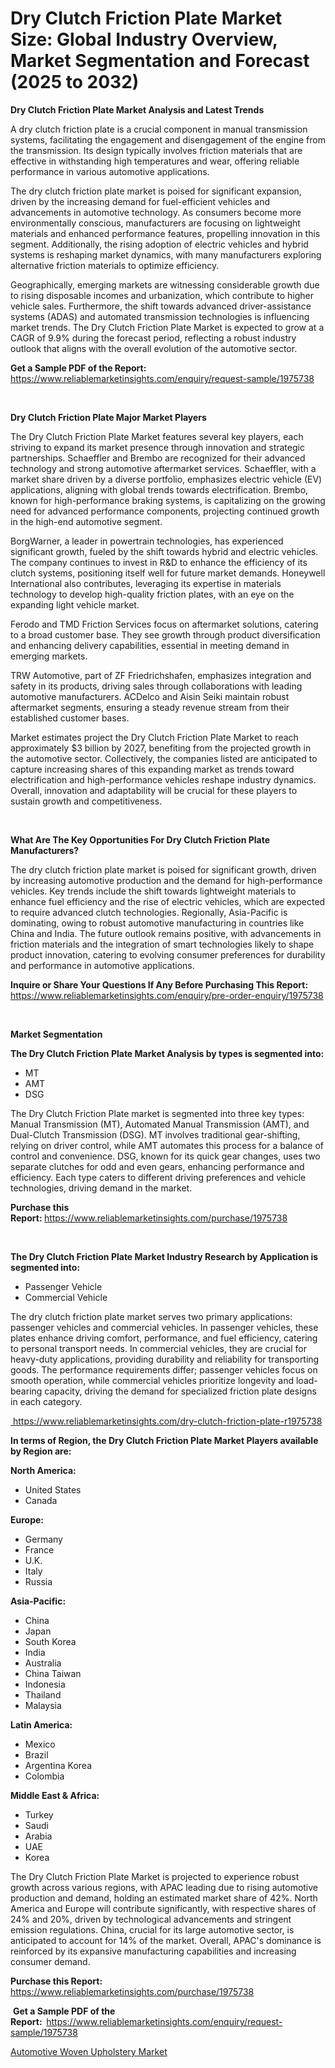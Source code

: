 <p><h1>Dry Clutch Friction Plate Market Size: Global Industry Overview, Market Segmentation and Forecast (2025 to 2032)</h1></p><p><strong>Dry Clutch Friction Plate Market Analysis and Latest Trends</strong></p>
<p><p>A dry clutch friction plate is a crucial component in manual transmission systems, facilitating the engagement and disengagement of the engine from the transmission. Its design typically involves friction materials that are effective in withstanding high temperatures and wear, offering reliable performance in various automotive applications.</p><p>The dry clutch friction plate market is poised for significant expansion, driven by the increasing demand for fuel-efficient vehicles and advancements in automotive technology. As consumers become more environmentally conscious, manufacturers are focusing on lightweight materials and enhanced performance features, propelling innovation in this segment. Additionally, the rising adoption of electric vehicles and hybrid systems is reshaping market dynamics, with many manufacturers exploring alternative friction materials to optimize efficiency.</p><p>Geographically, emerging markets are witnessing considerable growth due to rising disposable incomes and urbanization, which contribute to higher vehicle sales. Furthermore, the shift towards advanced driver-assistance systems (ADAS) and automated transmission technologies is influencing market trends. The Dry Clutch Friction Plate Market is expected to grow at a CAGR of 9.9% during the forecast period, reflecting a robust industry outlook that aligns with the overall evolution of the automotive sector.</p></p>
<p><strong>Get a Sample PDF of the Report:&nbsp;</strong> <a href="https://www.reliablemarketinsights.com/enquiry/request-sample/1975738?utm_campaign=2624&utm_medium=2&utm_source=Github&utm_content=ia&utm_term=31032025&utm_id=dry-clutch-friction-plate">https://www.reliablemarketinsights.com/enquiry/request-sample/1975738</a></p>
<p>&nbsp;</p>
<p><strong>Dry Clutch Friction Plate Major Market Players</strong></p>
<p><p>The Dry Clutch Friction Plate Market features several key players, each striving to expand its market presence through innovation and strategic partnerships. Schaeffler and Brembo are recognized for their advanced technology and strong automotive aftermarket services. Schaeffler, with a market share driven by a diverse portfolio, emphasizes electric vehicle (EV) applications, aligning with global trends towards electrification. Brembo, known for high-performance braking systems, is capitalizing on the growing need for advanced performance components, projecting continued growth in the high-end automotive segment.</p><p>BorgWarner, a leader in powertrain technologies, has experienced significant growth, fueled by the shift towards hybrid and electric vehicles. The company continues to invest in R&D to enhance the efficiency of its clutch systems, positioning itself well for future market demands. Honeywell International also contributes, leveraging its expertise in materials technology to develop high-quality friction plates, with an eye on the expanding light vehicle market.</p><p>Ferodo and TMD Friction Services focus on aftermarket solutions, catering to a broad customer base. They see growth through product diversification and enhancing delivery capabilities, essential in meeting demand in emerging markets. </p><p>TRW Automotive, part of ZF Friedrichshafen, emphasizes integration and safety in its products, driving sales through collaborations with leading automotive manufacturers. ACDelco and Aisin Seiki maintain robust aftermarket segments, ensuring a steady revenue stream from their established customer bases.</p><p>Market estimates project the Dry Clutch Friction Plate Market to reach approximately $3 billion by 2027, benefiting from the projected growth in the automotive sector. Collectively, the companies listed are anticipated to capture increasing shares of this expanding market as trends toward electrification and high-performance vehicles reshape industry dynamics. Overall, innovation and adaptability will be crucial for these players to sustain growth and competitiveness.</p></p>
<p>&nbsp;</p>
<p><strong>What Are The Key Opportunities For Dry Clutch Friction Plate Manufacturers?</strong></p>
<p><p>The dry clutch friction plate market is poised for significant growth, driven by increasing automotive production and the demand for high-performance vehicles. Key trends include the shift towards lightweight materials to enhance fuel efficiency and the rise of electric vehicles, which are expected to require advanced clutch technologies. Regionally, Asia-Pacific is dominating, owing to robust automotive manufacturing in countries like China and India. The future outlook remains positive, with advancements in friction materials and the integration of smart technologies likely to shape product innovation, catering to evolving consumer preferences for durability and performance in automotive applications.</p></p>
<p><strong>Inquire or Share Your Questions If Any Before Purchasing This Report:</strong> <a href="https://www.reliablemarketinsights.com/enquiry/pre-order-enquiry/1975738?utm_campaign=2624&utm_medium=2&utm_source=Github&utm_content=ia&utm_term=31032025&utm_id=dry-clutch-friction-plate">https://www.reliablemarketinsights.com/enquiry/pre-order-enquiry/1975738</a></p>
<p>&nbsp;</p>
<p><strong>Market Segmentation</strong></p>
<p><strong>The Dry Clutch Friction Plate Market Analysis by types is segmented into:</strong></p>
<p><ul><li>MT</li><li>AMT</li><li>DSG</li></ul></p>
<p><p>The Dry Clutch Friction Plate market is segmented into three key types: Manual Transmission (MT), Automated Manual Transmission (AMT), and Dual-Clutch Transmission (DSG). MT involves traditional gear-shifting, relying on driver control, while AMT automates this process for a balance of control and convenience. DSG, known for its quick gear changes, uses two separate clutches for odd and even gears, enhancing performance and efficiency. Each type caters to different driving preferences and vehicle technologies, driving demand in the market.</p></p>
<p><strong>Purchase this Report:&nbsp;</strong><a href="https://www.reliablemarketinsights.com/purchase/1975738?utm_campaign=2624&utm_medium=2&utm_source=Github&utm_content=ia&utm_term=31032025&utm_id=dry-clutch-friction-plate">https://www.reliablemarketinsights.com/purchase/1975738</a></p>
<p>&nbsp;</p>
<p><strong>The Dry Clutch Friction Plate Market Industry Research by Application is segmented into:</strong></p>
<p><ul><li>Passenger Vehicle</li><li>Commercial Vehicle</li></ul></p>
<p><p>The dry clutch friction plate market serves two primary applications: passenger vehicles and commercial vehicles. In passenger vehicles, these plates enhance driving comfort, performance, and fuel efficiency, catering to personal transport needs. In commercial vehicles, they are crucial for heavy-duty applications, providing durability and reliability for transporting goods. The performance requirements differ; passenger vehicles focus on smooth operation, while commercial vehicles prioritize longevity and load-bearing capacity, driving the demand for specialized friction plate designs in each category.</p></p>
<p><a href="https://www.reliablemarketinsights.com/dry-clutch-friction-plate-r1975738?utm_campaign=2624&utm_medium=2&utm_source=Github&utm_content=ia&utm_term=31032025&utm_id=dry-clutch-friction-plate">&nbsp;https://www.reliablemarketinsights.com/dry-clutch-friction-plate-r1975738</a></p>
<p><strong>In terms of Region, the Dry Clutch Friction Plate Market Players available by Region are:</strong></p>
<p>
    <p> <strong> North America: </strong>
        <ul>
            <li>United States</li>
            <li>Canada</li>
        </ul>
        </p> 
    <p> <strong> Europe: </strong>
        <ul>
            <li>Germany</li>
            <li>France</li>
            <li>U.K.</li>
            <li>Italy</li>
            <li>Russia</li>
        </ul>
        </p> 
    <p> <strong> Asia-Pacific: </strong>
        <ul>
            <li>China</li>
            <li>Japan</li>
            <li>South Korea</li>
            <li>India</li>
            <li>Australia</li>
            <li>China Taiwan</li>
            <li>Indonesia</li>
            <li>Thailand</li>
            <li>Malaysia</li>
        </ul>
        </p> 
    <p> <strong> Latin America: </strong>
        <ul>
            <li>Mexico</li>
            <li>Brazil</li>
            <li>Argentina Korea</li>
            <li>Colombia</li>
        </ul>
        </p> 
    <p> <strong> Middle East & Africa: </strong>
        <ul>
            <li>Turkey</li>
            <li>Saudi</li>
            <li>Arabia</li>
            <li>UAE</li>
            <li>Korea</li>
        </ul>
    </p>
    </p>
<p><p>The Dry Clutch Friction Plate Market is projected to experience robust growth across various regions, with APAC leading due to rising automotive production and demand, holding an estimated market share of 42%. North America and Europe will contribute significantly, with respective shares of 24% and 20%, driven by technological advancements and stringent emission regulations. China, crucial for its large automotive sector, is anticipated to account for 14% of the market. Overall, APAC's dominance is reinforced by its expansive manufacturing capabilities and increasing consumer demand.</p></p>
<p><strong>Purchase this Report: </strong><a href="https://www.reliablemarketinsights.com/purchase/1975738?utm_campaign=2624&utm_medium=2&utm_source=Github&utm_content=ia&utm_term=31032025&utm_id=dry-clutch-friction-plate">https://www.reliablemarketinsights.com/purchase/1975738</a></p>
<p>&nbsp;<strong>Get a Sample PDF of the Report:&nbsp;&nbsp;</strong><a href="https://www.reliablemarketinsights.com/enquiry/request-sample/1975738?utm_campaign=2624&utm_medium=2&utm_source=Github&utm_content=ia&utm_term=31032025&utm_id=dry-clutch-friction-plate">https://www.reliablemarketinsights.com/enquiry/request-sample/1975738</a></p>
<p><strong></strong></p>
<p><p><a href="https://github.com/mayabungard8092/Market-Research-Report-List-1/blob/main/automotive-woven-upholstery-market.md?utm_campaign=2624&utm_medium=2&utm_source=Github&utm_content=ia&utm_term=31032025&utm_id=dry-clutch-friction-plate">Automotive Woven Upholstery Market</a></p></p>
